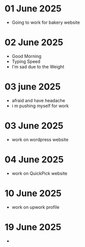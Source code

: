 # 01 June 2025
- Going to work for bakery website

# 02 June 2025
- Good Morning
- Typing Speed 
- I'm sad due to the Weight 

# 03 june 2025
- afraid and have headache
- i m pushing myself for work 

# 03 June 2025
- work on wordpress website

# 04 June 2025
- work on QuickPick website

# 10 June 2025
- work on upwork profile


# 19 June 2025
- 